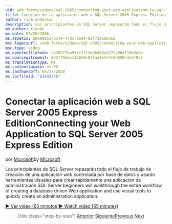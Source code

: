 ```yaml
---
uid: web-forms/videos/sql-2005/connecting-your-web-application-to-sql-server-2005-express-edition
title: Conexión de la aplicación web a SQL Server 2005 Express Edition Microsoft Docs
author: rick-anderson
description: Los principiantes de SQL Server repasarán todo el flujo de trabajo de la creación de una aplicación web controlada por base de datos y usarán herramientas visuales para crear rápidamente un sistema de administración...
ms.author: riande
ms.date: 03/20/2006
ms.assetid: 2ba89851-337e-47dc-a604-82f73a68bc63
msc.legacyurl: /web-forms/videos/sql-2005/connecting-your-web-application-to-sql-server-2005-express-edition
msc.type: video
ms.openlocfilehash: cb38577ba937cf713edb49de527c20b9f19e2e9e
ms.sourcegitcommit: 022f79dbc1350e0c6ffaa1e7e7c6e850cdabf9af
ms.translationtype: MT
ms.contentlocale: es-ES
ms.lasthandoff: 04/17/2020
ms.locfileid: "81543345"
---
```

# <a name="connecting-your-web-application-to-sql-server-2005-express-edition"></a><span data-ttu-id="e9959-103">Conectar la aplicación web a SQL Server 2005 Express Edition</span><span class="sxs-lookup"><span data-stu-id="e9959-103">Connecting your Web Application to SQL Server 2005 Express Edition</span></span>

<span data-ttu-id="e9959-104">por [Microsoft](https://github.com/microsoft)</span><span class="sxs-lookup"><span data-stu-id="e9959-104">by [Microsoft](https://github.com/microsoft)</span></span>

<span data-ttu-id="e9959-105">Los principiantes de SQL Server repasarán todo el flujo de trabajo de creación de una aplicación web controlada por base de datos y usarán herramientas visuales para crear rápidamente una aplicación de administración.</span><span class="sxs-lookup"><span data-stu-id="e9959-105">SQL Server beginners will walkthrough the entire workflow of creating a database driven Web application and use visual tools to quickly create an administration application.</span></span>

[<span data-ttu-id="e9959-106">&#9654; Ver vídeo (65 minutos)</span><span class="sxs-lookup"><span data-stu-id="e9959-106">&#9654; Watch video (65 minutes)</span></span>](https://channel9.msdn.com/Blogs/ASP-NET-Site-Videos/connecting-your-web-application-to-sql-server-2005-express-edition)

> [!div class="step-by-step"]
> <span data-ttu-id="e9959-107">[Anterior](understanding-security-and-network-connectivity.md)
> [Siguiente](using-sql-server-management-studio.md)</span><span class="sxs-lookup"><span data-stu-id="e9959-107">[Previous](understanding-security-and-network-connectivity.md)
[Next](using-sql-server-management-studio.md)</span></span>

